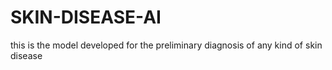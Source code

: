 # SKIN-DISEASE-AI
this is the model developed for the preliminary diagnosis of any kind of skin disease
